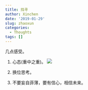 ```yaml
---
title: 找寻
author: Xinchen
date: '2019-01-29'
slug: zhaoxun
categories:
  - Thoughts
tags: []
---
```


几点感受。

1. 心态(重中之重)。
![](/post/zhaoxun_files/giphy.gif)
2. 换位思考。

3. 不要妄自菲薄，要有信心，相信未来。
